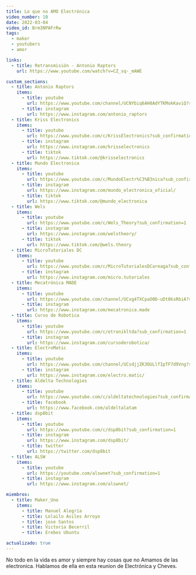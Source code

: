 ```yaml
---
title: Lo que no AMO Electrónica
video_number: 10
date: 2022-03-04
video_id: Brm3NPAFrRw
tags:
  - maker
  - youtubers
  - amor

links:
  - title: Retransmisión - Antonio Raptors
    url: https://www.youtube.com/watch?v=CZ_sq-_mAWE

custom_sections:
  - title: Antonio Raptors
    items:
      - title: youtube
        url: https://www.youtube.com/channel/UCNYbiq6AH8AdYTKMokKaviQ?sub_confirmation=1
      - title: instagram
        url: https://www.instagram.com/antonio_raptors
  - title: Kriss Electronics
    items:
      - title: youtube
        url: https://www.youtube.com/c/KrissElectronics?sub_confirmation=1
      - title: instagram
        url: https://www.instagram.com/krisselectronics
      - title: tiktok
        url: https://www.tiktok.com/@krisselectronics
  - title: Mundo Electronica
    items:
      - title: youtube
        url: https://www.youtube.com/c/MundoElectr%C3%B3nica?sub_confirmation=1
      - title: instagram
        url: https://www.instagram.com/mundo_electronica_oficial/
      - title: tiktok
        url: https://www.tiktok.com/@mundo_electronica
  - title: Wels
    items:
      - title: youtube
        url: https://www.youtube.com/c/Wels_Theory?sub_confirmation=1
      - title: instagram
        url: https://www.instagram.com/welstheory/
      - title: tiktok
        url: https://www.tiktok.com/@wels.theory
  - title: MicroTutoriales DC
    items:
      - title: youtube
        url: https://www.youtube.com/c/MicroTutorialesDCareaga?sub_confirmation=1
      - title: instagram
        url: https://www.instagram.com/micro.tutoriales
  - title: Mecatrónica MADE
    items:
      - title: youtube
        url: https://www.youtube.com/channel/UCxg4TXCpaO0D-uDt0ksRbiA?sub_confirmation=1
      - title: instagram
        url: https://www.instagram.com/mecatronica.made
  - title: Curso de Robotica
    items:
      - title: youtube
        url: https://www.youtube.com/c/etronikltda?sub_confirmation=1
      - title: instagram
        url: https://www.instagram.com/cursoderobotica/
  - title: ElectroMatic
    items:
      - title: youtube
        url: https://www.youtube.com/channel/UCsdjjZK3OULlfIpTF7d9Vng?sub_confirmation=1
      - title: instagram
        url: https://www.instagram.com/electro.matic/
  - title: Aldelta Technologies
    items:
      - title: youtube
        url: https://www.youtube.com/c/aldeltatechnologies?sub_confirmation=1
      - title: facebook
        url: https://www.facebook.com/aldeltalatam
  - title: dsp8bit
    items:
      - title: youtube
        url: https://www.youtube.com/c/dsp8bit?sub_confirmation=1
      - title: instagram
        url: https://www.instagram.com/dsp8bit/
      - title: twitter
        url: https://twitter.com/dsp8bit
  - title: ALSW
    items:
      - title: youtube
        url: https://youtube.com/alswnet?sub_confirmation=1
      - title: instagram
        url: https://www.instagram.com/alswnet/

miembros:
  - title: Maker_Uno
    items:
      - title: Manuel Alegría
      - title: Lolailo Aviles Arroyo
      - title: jose Santos
      - title: Victoria Becerril
      - title: Erebos Ubuntu

actualizado: true
---
```


No todo en la vida es amor y siempre hay cosas que no Amamos de las electronica. Hablamos de ella en esta reunion de Electrónica y Cheves.
